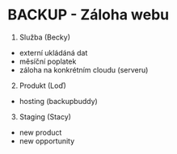 # BACKUP - Záloha webu

1. Služba (Becky)

- externí ukládáná dat 
- měsíční poplatek
- záloha na konkrétním cloudu (serveru)

2. Produkt (Loď)

- hosting (backupbuddy)

3. Staging (Stacy)

- new product
- new opportunity
